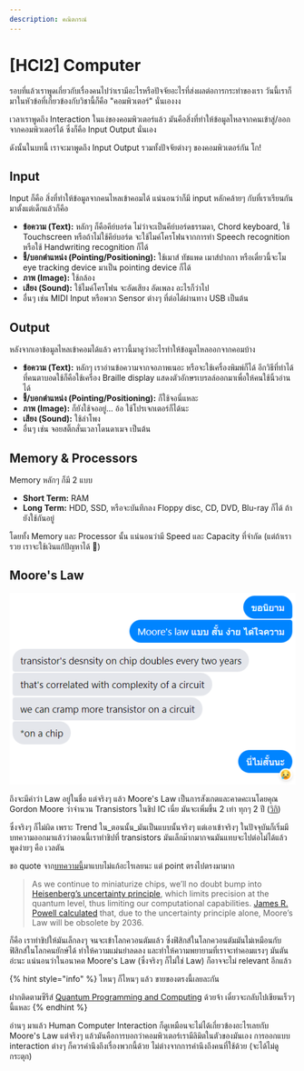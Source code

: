 ```yaml
---
description: คณิตกรณ์
---
```


# \[HCI2] Computer

รอบที่แล้วเราพูดเกี่ยวกับเรื่องคนไปว่าเรามีอะไรหรือปัจจัยอะไรที่ส่งผลต่อการกระทำของเรา วันนี้เราก็มาในหัวข้อที่เกี่ยวข้องกับวิชานี้ก็คือ "คอมพิวเตอร์" นั่นเองงง

เวลาเราพูดถึง Interaction ในแง่ของคอมพิวเตอร์แล้ว มันคือสิ่งที่ทำให้ข้อมูลไหลจากคนเข้าสู่/ออกจากคอมพิวเตอร์ได้ ซึ่งก็คือ Input Output นั่นเอง

ดังนั้นในบทนี้ เราจะมาพูดถึง Input Output รวมทั้งปัจจัยต่างๆ ของคอมพิวเตอร์กัน โก!

## Input

Input ก็คือ สิ่งที่ทำให้ข้อมูลจากคนไหลเข้าคอมได้ แน่นอนว่าก็มี input หลักคล้ายๆ กับที่เราเรียนกันมาตั้งแต่เด็กแล้วก็คือ

* **ข้อความ (Text):** หลักๆ ก็คือคีย์บอร์ด ไม่ว่าจะเป็นคีย์บอร์ดธรรมดา, Chord keyboard, ใช้ Touchscreen หรือถ้าไม่ใช้คีย์บอร์ด จะใช้ไมค์โครโฟนจากการทำ Speech recognition หรือใช้ Handwriting recognition ก็ได้
* **ชี้/บอกตำแหน่ง (Pointing/Positioning):** ใช้เมาส์ ทัชแพด เมาส์ปากกา หรือเดี๋ยวนี้จะโม eye tracking device มาเป็น pointing device ก็ได้
* **ภาพ (Image):** ใช้กล้อง
* **เสียง (Sound):** ใช้ไมค์โครโฟน จะอัดเสียง อัดเพลง อะไรก็ว่าไป
* อื่นๆ เช่น MIDI Input หรือพวก Sensor ต่างๆ ที่ต่อได้ผ่านทาง USB เป็นต้น

## Output

หลังจากเอาข้อมูลไหลเข้าคอมได้แล้ว คราวนี้มาดูว่าอะไรทำให้ข้อมูลไหลออกจากคอมบ้าง

* **ข้อความ (Text):** หลักๆ เราอ่านข้อความจากจอภาพเนอะ หรือจะใช้เครื่องพิมพ์ก็ได้ อีกวิธีที่ทำได้ที่คนตาบอดใช้ก็คือใช้เครื่อง Braille display แสดงตัวอักษรเบรลล์ออกมาเพื่อให้คนใช้นิ้วอ่านได้
* **ชี้/บอกตำแหน่ง (Pointing/Positioning):** ก็ใช้จอนี่แหละ
* **ภาพ (Image):** ก็ยังใช้จออยู่... อ้อ ใช้โปรเจกเตอร์ก็ได้นะ
* **เสียง (Sound):** ใช้ลำโพง
* อื่นๆ เช่น จอยสติ๊กสั่นเวลาโดนดาเมจ เป็นต้น

## Memory & Processors

Memory หลักๆ ก็มี 2 แบบ

* **Short Term:** RAM
* **Long Term:** HDD, SSD, หรือจะบันทึกลง Floppy disc, CD, DVD, Blu-ray ก็ได้ ถ้ายังใช้กันอยู่

โดยทั้ง Memory และ Processor นั้น แน่นอนว่ามี Speed และ Capacity ที่จำกัด (แต่ถ้าเรารวย เราจะใช้เงินแก้ปัญหาได้ 🤑)

## Moore's Law

![Moore's Law อธิบายโดยเพื่อนแบบสั้น ง่าย ได้ใจความ](../../.gitbook/assets/mooreslaw.png)

ถึงจะมีคำว่า Law อยู่ในชื่อ แต่จริงๆ แล้ว Moore's Law เป็นการสังเกตและคาดคะเนโดยคุณ Gordon Moore ว่าจำนวน Transistors ในชิป IC เนี่ย มันจะเพิ่มขึ้น 2 เท่า ทุกๆ 2 ปี ([วิกิ](https://en.wikipedia.org/wiki/Moore's\_law))

ซึ่งจริงๆ ก็ไม่ผิด เพราะ Trend ใน_ตอนนั้น_มันเป็นแบบนั้นจริงๆ แต่เอาเข้าจริงๆ ในปัจจุบันก็เริ่มมีบทความออกมาแล้วว่าตอนนี้เราทำชิปที่ transistors มันเล็กม๊ากมากจนมันแทบจะไปต่อไม่ได้แล้ว พูดง่ายๆ คือ เวลตัน

ขอ quote จาก[บทความนี้](https://builtin.com/hardware/moores-law)มาแบบไม่แก้อะไรเลยนะ แต่ point ตรงไปตรงมามาก

> As we continue to miniaturize chips, we’ll no doubt  bump into [Heisenberg’s uncertainty principle](https://en.wikipedia.org/wiki/Uncertainty\_principle), which limits precision at the quantum level, thus limiting our computational capabilities. [James R. Powell calculated](https://ieeexplore.ieee.org/document/4567410) that, due to the uncertainty principle alone, Moore’s Law will be obsolete by 2036.

ก็คือ เราทำชิปให้มันเล็กลงๆ จนจะเข้าโลกควอนตัมแล้ว ซึ่งฟิสิกส์ในโลกควอนตัมมันไม่เหมือนกับฟิสิกส์ในโลกคนยักษ์ได้ ทำให้ความแม่นยำลดลง และทำให้ความพยายามที่เราจะทำคอมแรงๆ มันตันอ่ะนะ แน่นอนว่าในอนาคต Moore's Law (ซึ่งจริงๆ ก็ไม่ใช่ Law) ก็อาจจะไม่ relevant อีกแล้ว

{% hint style="info" %}
ไหนๆ ก็ไหนๆ แล้ว ขายของตรงนี้เลยละกัน

ฝากติดตามซีรีส์ [Quantum Programming and Computing](../quantum/) ด้วยจ้า เดี๋ยวจะกลับไปเขียนเร็วๆ นี้แหละ
{% endhint %}

อ่านๆ มาแล้ว Human Computer Interaction ก็ดูเหมือนจะไม่ได้เกี่ยวข้องอะไรเลยกับ Moore's Law แต่จริงๆ แล้วมันคือการบอกว่าคอมพิวเตอร์เรามีลิมิตในตัวของมันเอง การออกแบบ interaction ต่างๆ ก็ควรคำนึงถึงเรื่องพวกนี้ด้วย ไม่ต่างจากการคำนึงถึงคนที่ใช้ด้วย (จะได้ไม่ดูกระตุก)
